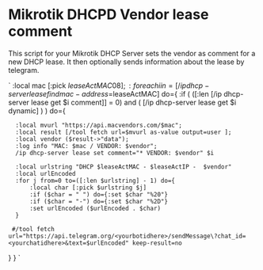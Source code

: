 # Mikrotik DHCPD Vendor lease comment
 

This script for your Mikrotik DHCP Server sets the vendor as comment for a new DHCP lease.
It then optionally sends information about the lease by telegram.

`
:local mac [:pick $leaseActMAC 0 8];
:foreach i in=[/ip dhcp-server lease find mac-address=$leaseActMAC] do={
   :if ( ([:len [/ip dhcp-server lease get $i comment]] = 0) and ( [/ip dhcp-server lease get $i dynamic] )  ) do={

      :local mvurl "https://api.macvendors.com/$mac";
      :local result [/tool fetch url=$mvurl as-value output=user ];
      :local vendor ($result->"data");
      :log info "MAC: $mac / VENDOR: $vendor";
      /ip dhcp-server lease set comment="* VENDOR: $vendor" $i

      :local urlstring "DHCP $leaseActMAC - $leaseActIP -  $vendor"
      :local urlEncoded
      :for j from=0 to=([:len $urlstring] - 1) do={ 
          :local char [:pick $urlstring $j]
          :if ($char = " ") do={:set $char "%20"}
          :if ($char = "-") do={:set $char "%2D"}
          :set urlEncoded ($urlEncoded . $char)    
      }
 
     #/tool fetch url="https://api.telegram.org/<yourbotidhere>/sendMessage\?chat_id=<yourchatidhere>&text=$urlEncoded" keep-result=no

   }
}
`